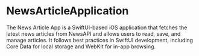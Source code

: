 # NewsArticleApplication
The News Article App is a SwiftUI-based iOS application that fetches the latest news articles from NewsAPI and allows users to read, save, and manage articles. It follows best practices in SwiftUI development, including Core Data for local storage and WebKit for in-app browsing.

